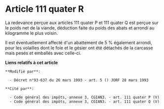 # Article 111 quater R

La redevance perçue aux articles 111 quater P et 111 quater Q est perçue sur le poids net de la viande, déduction faite du
poids des abats et arrondi au kilogramme le plus voisin. 

Il est éventuellement affecté d'un abattement de 5 % également arrondi, pour les volailles dont le foie et le gésier ont été
détachés de la carcasse mais pesés et emballés avec celle-ci.

**Liens relatifs à cet article**

	**Modifié par**:

	  - Décret n°93-637 du 26 mars 1993 - art. 5 () JORF 28 mars 1993

	**Cité par**:

	  - Code général des impôts, annexe 3, CGIAN3. - art. 111 quater P (V)
	  - Code général des impôts, annexe 3, CGIAN3. - art. 111 quater Q (V)
